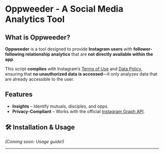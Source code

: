 # Oppweeder - A Social Media Analytics Tool

## What is Oppweeder?
**Oppweeder** is a tool designed to provide **Instagram users** with **follower-following relationship analytics** that are **not directly available within the app**. 

This script **complies** with Instagram’s [Terms of Use](https://help.instagram.com/581066165581870) and [Data Policy](https://privacycenter.instagram.com/policy/), ensuring that **no unauthorized data is accessed**—it only analyzes data that are already accessible to the user.

## Features
- **Insights** – Identify mutuals, disciples, and opps.
- **Privacy-Compliant** – Works with the official [Instagram Graph API](https://developers.facebook.com/docs/instagram-platform/instagram-api-with-facebook-login).

## 🛠️ Installation & Usage
*(Coming soon: Usage guide!)*

---
